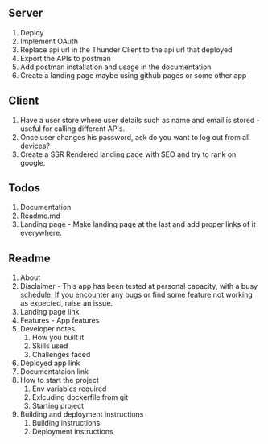 ## Server

1. Deploy
2. Implement OAuth
3. Replace api url in the Thunder Client to the api url that deployed
4. Export the APIs to postman
5. Add postman installation and usage in the documentation
6. Create a landing page maybe using github pages or some other app

## Client

1. Have a user store where user details such as name and email is stored - useful for calling different APIs.
2. Once user changes his password, ask do you want to log out from all devices?
3. Create a SSR Rendered landing page with SEO and try to rank on google.

## Todos

1. Documentation
2. Readme.md
3. Landing page - Make landing page at the last and add proper links of it everywhere.

## Readme

1. About
2. Disclaimer - This app has been tested at personal capacity, with a busy schedule. If you encounter any bugs or find some feature not working as expected, raise an issue.
3. Landing page link
4. Features - App features
5. Developer notes
    1. How you built it
    2. Skills used
    3. Challenges faced
6. Deployed app link
7. Documentataion link
8. How to start the project
    1. Env variables required
    2. Exlcuding dockerfile from git
    3. Starting project
9. Building and deployment instructions
    1. Building instructions
    2. Deployment instructions
